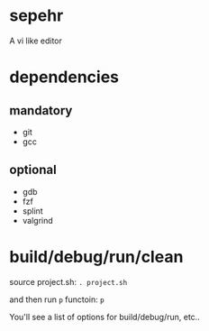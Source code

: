 # sepehr
A vi like editor

# dependencies
## mandatory
- git
- gcc

## optional
- gdb
- fzf
- splint
- valgrind

# build/debug/run/clean
source project.sh:
`. project.sh`

and then run `p` functoin:
`p`

You'll see a list of options for build/debug/run, etc..
